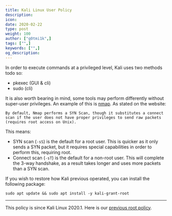 ```yaml
---
title: Kali Linux User Policy
description:
icon:
date: 2020-02-22
type: post
weight: 100
author: ["g0tmi1k",]
tags: ["",]
keywords: ["",]
og_description:
---
```


In order to execute commands at a privileged level, Kali uses two methods todo so:

- pkexec (GUI & cli)
- sudo (cli)

It is also worth bearing in mind, some tools may perform differently without super-user privileges. An example of this is [nmap](https://nmap.org/book/man-port-scanning-techniques.html). As stated on the website:

```
By default, Nmap performs a SYN Scan, though it substitutes a connect scan if the user does not have proper privileges to send raw packets (requires root access on Unix).
```

This means:

- SYN scan (`-sS`) is the default for a root user. This is quicker as it only sends a SYN packet, but it requires special capabilities in order to perform this, requiring root.
- Connect scan (`-sT`) is the default for a non-root user. This will complete the 3-way handshake, as a result takes longer and uses more packets than a SYN scan.

If you wish to restore how Kali previous operated, you can install the following package:

```
sudo apt update && sudo apt install -y kali-grant-root
```

- - -

This policy is since Kali Linux 2020.1. Here is our [previous root policy](/docs/policy/kali-linux-root-user-policy/).
